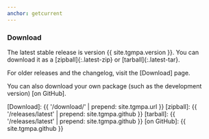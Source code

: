 ```yaml
---
anchor: getcurrent
---
```


### Download

The latest stable release is version <span class="version-number">{{ site.tgmpa.version }}</span><span class="release-date"></span>. You can download it as a [zipball]{:.latest-zip} or [tarball]{:.latest-tar}.

For older releases and the changelog, visit the [Download] page.

You can also download your own package (such as the development version) [on GitHub].

[Download]: {{ '/download/' | prepend: site.tgmpa.url }}
[zipball]: {{ '/releases/latest' | prepend: site.tgmpa.github }}
[tarball]: {{ '/releases/latest' | prepend: site.tgmpa.github }}
[on GitHub]: {{ site.tgmpa.github }}
